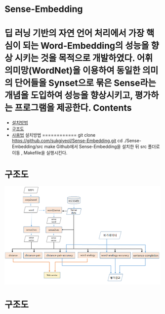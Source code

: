 Sense-Embedding
========
딥 러닝 기반의 자연 언어 처리에서 가장 핵심이 되는 Word-Embedding의 성능을 향상 시키는 것을 목적으로 개발하였다. 어휘의미망(WordNet)을 이용하여 동일한 의미의 단어들을 Synset으로 묶은 Sense라는 개념을 도입하여 성능을 향상시키고, 평가하는 프로그램을 제공한다.
Contents
========
* [설치방법](#installation)
* [구조도](#structure)
* [사용법](#usage)
설치방법 
============
		git clone https://github.com/sukgiyeol/Sense-Embedding.git
		cd ./Sense-Embedding/src		make
Github에서 Sense-Embedding을 설치한 뒤 src 폴더로 이동 , Makefile을 실행시킨다.

구조도
=====
![구조도](./img/structure.png)

구조도
=====
